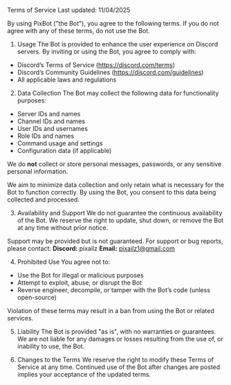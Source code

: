 Terms of Service
Last updated: 11/04/2025

By using PixBot ("the Bot"), you agree to the following terms. If you do not agree with any of these terms, do not use the Bot.

1. Usage
The Bot is provided to enhance the user experience on Discord servers. By inviting or using the Bot, you agree to comply with:

- Discord’s Terms of Service (https://discord.com/terms)
- Discord’s Community Guidelines (https://discord.com/guidelines)
- All applicable laws and regulations

2. Data Collection
The Bot may collect the following data for functionality purposes:

- Server IDs and names
- Channel IDs and names
- User IDs and usernames
- Role IDs and names
- Command usage and settings
- Configuration data (if applicable)

We do **not** collect or store personal messages, passwords, or any sensitive personal information.

We aim to minimize data collection and only retain what is necessary for the Bot to function correctly. By using the Bot, you consent to this data being collected and processed.

3. Availability and Support
We do not guarantee the continuous availability of the Bot. We reserve the right to update, shut down, or remove the Bot at any time without prior notice.

Support may be provided but is not guaranteed. For support or bug reports, please contact:
**Discord:** pixailz
**Email:** pixailz1@gmail.com

4. Prohibited Use
You agree not to:

- Use the Bot for illegal or malicious purposes
- Attempt to exploit, abuse, or disrupt the Bot
- Reverse engineer, decompile, or tamper with the Bot’s code (unless open-source)

Violation of these terms may result in a ban from using the Bot or related services.

5. Liability
The Bot is provided "as is", with no warranties or guarantees. We are not liable for any damages or losses resulting from the use of, or inability to use, the Bot.

6. Changes to the Terms
We reserve the right to modify these Terms of Service at any time. Continued use of the Bot after changes are posted implies your acceptance of the updated terms.